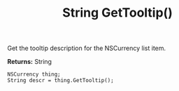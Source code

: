 ﻿---
uid: crmscript_ref_NSCurrency_GetTooltip
title: String GetTooltip()
intellisense: NSCurrency.GetTooltip
keywords: NSCurrency, GetTooltip
so.topic: reference
---

Get the tooltip description for the NSCurrency list item.

**Returns:** String

```crmscript
NSCurrency thing;
String descr = thing.GetTooltip();
```


